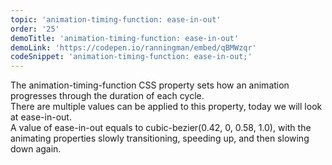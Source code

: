 ```yaml
---
topic: 'animation-timing-function: ease-in-out'
order: '25'
demoTitle: 'animation-timing-function: ease-in-out'
demoLink: 'https://codepen.io/ranningman/embed/qBMWzqr'
codeSnippet: 'animation-timing-function: ease-in-out;'
---
```


The animation-timing-function CSS property sets how an animation progresses through the duration of each cycle.  
There are multiple values can be applied to this property, today we will look at ease-in-out.  
A value of ease-in-out equals to cubic-bezier(0.42, 0, 0.58, 1.0), with the animating properties slowly transitioning, speeding up, and then slowing down again.
